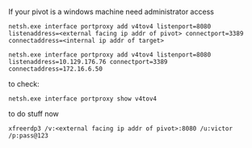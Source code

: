 
If your pivot is a windows machine
need administrator access 
```cmd-session
netsh.exe interface portproxy add v4tov4 listenport=8080 listenaddress=<external facing ip addr of pivot> connectport=3389 connectaddress=<internal ip addr of target>
```


```
netsh.exe interface portproxy add v4tov4 listenport=8080 listenaddress=10.129.176.76 connectport=3389 connectaddress=172.16.6.50
```
to check: 
```
netsh.exe interface portproxy show v4tov4
```

to do stuff now
```
xfreerdp3 /v:<external facing ip addr of pivot>:8080 /u:victor /p:pass@123
```